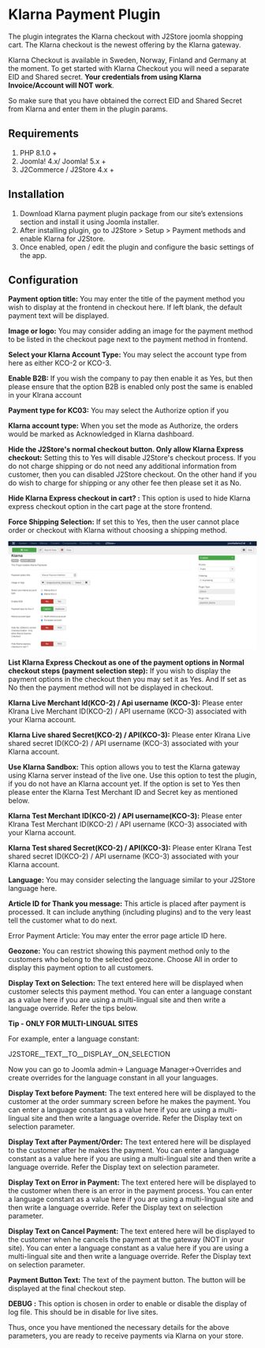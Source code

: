 # Klarna Payment Plugin

The plugin integrates the Klarna checkout with J2Store joomla shopping cart. The Klarna checkout is the newest offering by the Klarna gateway.

Klarna Checkout is available in Sweden, Norway, Finland and Germany at the moment. To get started with Klarna Checkout you will need a separate EID and Shared secret. **Your credentials from using Klarna Invoice/Account will NOT work**.

So make sure that you have obtained the correct EID and Shared Secret from Klarna and enter them in the plugin params.

## Requirements

1. PHP 8.1.0 +
2. Joomla! 4.x/ Joomla! 5.x +
3. J2Commerce / J2Store 4.x +

## Installation <a href="#installation" id="installation"></a>

1. Download Klarna payment plugin package from our site’s extensions section and install it using Joomla installer.
2. After installing plugin, go to J2Store > Setup > Payment methods and enable Klarna for J2Store.
3. Once enabled, open / edit the plugin and configure the basic settings of the app.

## Configuration <a href="#configuration" id="configuration"></a>

**Payment option title:** You may enter the title of the payment method you wish to display at the frontend in checkout here. If left blank, the default payment text will be displayed.

**Image or logo:** You may consider adding an image for the payment method to be listed in the checkout page next to the payment method in frontend.

**Select your Klarna Account Type:** You may select the account type from here as either KCO-2 or KCO-3.

**Enable B2B:** If you wish the company to pay then enable it as Yes, but then please ensure that the option B2B is enabled only post the same is enabled in your Klrana account

**Payment type for KC03:** You may select the Authorize option if you

**Klarna account type:** When you set the mode as Authorize, the orders would be marked as Acknowledged in Klarna dashboard.

**Hide the J2Store's normal checkout button. Only allow Klarna Express checkout:** Setting this to Yes will disable J2Store's checkout process. If you do not charge shipping or do not need any additional information from customer, then you can disabled J2Store checkout. On the other hand if you do wish to charge for shipping or any other fee then please set it as No.

**Hide Klarna Express checkout in cart? :** This option is used to hide Klarna express checkout option in the cart page at the store frontend.

**Force Shipping Selection:** If set this to Yes, then the user cannot place order or checkout with Klarna without choosing a shipping method.

![Klarna Payment Method backend Image1](../.gitbook/assets/klarnapayment1.png)

**List Klarna Express Checkout as one of the payment options in Normal checkout steps (payment selection step):** If you wish to display the payment options in the checkout then you may set it as Yes. And If set as No then the payment method will not be displayed in checkout.

**Klarna Live Merchant Id(KCO-2) / Api username (KCO-3):** Please enter Klrana Live Merchant ID(KCO-2) / API username (KCO-3) associated with your Klarna account.

**Klarna Live shared Secret(KCO-2) / API(KCO-3):** Please enter Klrana Live shared secret ID(KCO-2) / API username (KCO-3) associated with your Klarna account.

**Use Klarna Sandbox:** This option allows you to test the Klarna gateway using Klarna server instead of the live one. Use this option to test the plugin, if you do not have an Klarna account yet. If the option is set to Yes then please enter the Klarna Test Merchant ID and Secret key as mentioned below.

**Klarna Test Merchant ID(KC0-2) / API username(KCO-3):** Please enter Klrana Test Merchant ID(KCO-2) / API username (KCO-3) associated with your Klarna account.

**Klarna Test shared Secret(KCO-2) / API(KCO-3):** Please enter Klrana Test shared secret ID(KCO-2) / API username (KCO-3) associated with your Klarna account.

**Language:** You may consider selecting the language similar to your J2Store language here.

**Article ID for Thank you message:** This article is placed after payment is processed. It can include anything (including plugins) and to the very least tell the customer what to do next.

Error Payment Article: You may enter the error page article ID here.

**Geozone:** You can restrict showing this payment method only to the customers who belong to the selected geozone. Choose All in order to display this payment option to all customers.

**Display Text on Selection:** The text entered here will be displayed when customer selects this payment method. You can enter a language constant as a value here if you are using a multi-lingual site and then write a language override. Refer the tips below.

**Tip - ONLY FOR MULTI-LINGUAL SITES**

For example, enter a language constant:

J2STORE\_\_TEXT\_\_TO\_\_DISPLAY\_\_ON\_SELECTION

Now you can go to Joomla admin-> Language Manager->Overrides and create overrides for the language constant in all your languages.

**Display Text before Payment:** The text entered here will be displayed to the customer at the order summary screen before he makes the payment. You can enter a language constant as a value here if you are using a multi-lingual site and then write a language override. Refer the Display text on selection parameter.

**Display Text after Payment/Order:** The text entered here will be displayed to the customer after he makes the payment. You can enter a language constant as a value here if you are using a multi-lingual site and then write a language override. Refer the Display text on selection parameter.

**Display Text on Error in Payment:** The text entered here will be displayed to the customer when there is an error in the payment process. You can enter a language constant as a value here if you are using a multi-lingual site and then write a language override. Refer the Display text on selection parameter.

**Display Text on Cancel Payment:** The text entered here will be displayed to the customer when he cancels the payment at the gateway (NOT in your site). You can enter a language constant as a value here if you are using a multi-lingual site and then write a language override. Refer the Display text on selection parameter.

**Payment Button Text:** The text of the payment button. The button will be displayed at the final checkout step.

**DEBUG :** This option is chosen in order to enable or disable the display of log file. This should be in disable for live sites.

Thus, once you have mentioned the necessary details for the above parameters, you are ready to receive payments via Klarna on your store.
